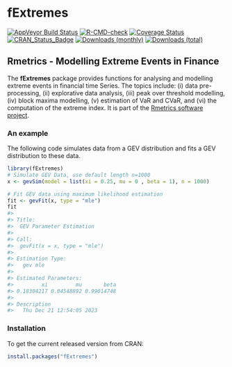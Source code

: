 
<!-- README.md is generated from README.Rmd. Please edit that file -->

# fExtremes

[![AppVeyor Build
Status](https://ci.appveyor.com/api/projects/status/github/paulnorthrop/fExtremes?branch=main&svg=true)](https://ci.appveyor.com/project/paulnorthrop/fExtremes)
[![R-CMD-check](https://github.com/paulnorthrop/fExtremes/workflows/R-CMD-check/badge.svg)](https://github.com/paulnorthrop/fExtremes/actions)
[![Coverage
Status](https://codecov.io/github/paulnorthrop/fExtremes/coverage.svg?branch=main)](https://app.codecov.io/github/paulnorthrop/fExtremes?branch=main)
[![CRAN_Status_Badge](https://www.r-pkg.org/badges/version/fExtremes)](https://cran.r-project.org/package=fExtremes)
[![Downloads
(monthly)](https://cranlogs.r-pkg.org/badges/fExtremes?color=brightgreen)](https://cran.r-project.org/package=fExtremes)
[![Downloads
(total)](https://cranlogs.r-pkg.org/badges/grand-total/fExtremes?color=brightgreen)](https://cran.r-project.org/package=fExtremes)

## Rmetrics - Modelling Extreme Events in Finance

The **fExtremes** package provides functions for analysing and modelling
extreme events in financial time Series. The topics include: (i) data
pre-processing, (ii) explorative data analysis, (iii) peak over
threshold modelling, (iv) block maxima modelling, (v) estimation of VaR
and CVaR, and (vi) the computation of the extreme index. It is part of
the [Rmetrics software project](https://www.rmetrics.org/).

### An example

The following code simulates data from a GEV distribution and fits a GEV
distribution to these data.

``` r
library(fExtremes)
# Simulate GEV Data, use default length n=1000
x <- gevSim(model = list(xi = 0.25, mu = 0 , beta = 1), n = 1000)

# Fit GEV data using maximum likelihood estimation
fit <- gevFit(x, type = "mle") 
fit
#> 
#> Title:
#>  GEV Parameter Estimation 
#> 
#> Call:
#>  gevFit(x = x, type = "mle")
#> 
#> Estimation Type:
#>   gev mle 
#> 
#> Estimated Parameters:
#>         xi         mu       beta 
#> 0.18304217 0.04548892 0.99014748 
#> 
#> Description
#>   Thu Dec 21 12:54:05 2023
```

### Installation

To get the current released version from CRAN:

``` r
install.packages("fExtremes")
```
